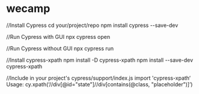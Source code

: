 # wecamp

//Install Cypress
cd your/project/repo
npm install cypress --save-dev

//Run Cypress with GUI
npx cypress open

//Run Cypress without GUI
npx cypress run

//Install cypress-xpath
npm install -D cypress-xpath
npm install --save-dev cypress-xpath

//Include in your project's cypress/support/index.js
import 'cypress-xpath‘
Usage:
cy.xpath(‘//div[@id="state"]//div[contains(@class, "placeholder")]’)
